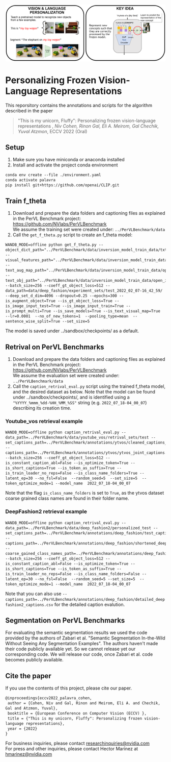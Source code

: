 <p align="center"><img src="palavra_main_panels.png" width="600"/></p>

# Personalizing Frozen Vision-Language Representations


This reporsitory contains the annotations and scripts for the algorithm described in the paper 

> "This is my unicorn, Fluffy": Personalizing frozen vision-language representations , *Niv Cohen, Rinon Gal, Eli A. Meirom, Gal Chechik, Yuval Atzmon*, ECCV 2022 (Oral)


## Setup
1. Make sure you have miniconda or anaconda installed
2. Install and activate the project conda environment
```
conda env create --file ./environment.yaml
conda activate palavra
pip install git+https://github.com/openai/CLIP.git
```

## Train f_theta
1. Download and prepare the data folders and captioning files as explained in the PerVL Benchmark project: <br> https://github.com/NVlabs/PerVLBenchmark <br>
We assume the training set were created under: `../PerVLBenchmark/data`
2. Call the `get_f_theta.py` script to create an f_theta model: <br>
```
WANDB_MODE=offline python get_f_theta.py --object_dict_path="../PerVLBenchmark/data/inversion_model_train_data/txt_for_training/commom_obj_dict.npy" --visual_features_path="../PerVLBenchmark/data/inversion_model_train_data/visual_features/visual_features_dict_center_crop_300_224.npz" --text_aug_map_path="../PerVLBenchmark/data/inversion_model_train_data/open_images/open_images_to_mscoco_map.npz" --text_obj_path="../PerVLBenchmark/data/inversion_model_train_data/open_images/open_images_obj_names.npz" --batch_size=256 --coeff_gt_object_loss=512 --data_path=data/deep_fashion/experiment_sets/test_2022_02_07-16_42_59/ --deep_set_d_dim=4096 --dropout=0.25 --epochs=300 --is_augment_object=True --is_gt_object_loss=True --is_image_input_test=True --is_image_input_train=True --is_prompt_multi=True --is_save_models=True --is_text_visual_map=True  --lr=0.0001  --no_of_new_tokens=1  --pooling_type=mean  --sentence_wise_split=True --set_size=5
```

The model is saved under ../sandbox/checkpoints/ as a default.

## Retrival on PerVL Benchmarks
1. Download and prepare the data folders and captioning files as explained in the PerVL Benchmark project: <br> https://github.com/NVlabs/PerVLBenchmark <br>
We assume the evaluation set were created under: `../PerVLBenchmark/data`
2. Call the `caption_retrival_eval.py` script using the trained f_theta model, and the desired dataset as below. 
Note that the model can be found under ../sandbox/checkpoints/, and is identified
using a `"%YYYY_%mmm_%dd-%HH_%MM_%SS"` string (e.g. `2022_07_18-04_00_07`)  describing its creation time. <br>
### Youtube_vos retrieval example

```
WANDB_MODE=offline python caption_retrival_eval.py --data_path=../PerVLBenchmark/data/youtube_vos/retrival_sets/test --set_captions_path=../PerVLBenchmark/annotations/ytvos/cleaned_captions_ytvos_test.csv --captions_path=../PerVLBenchmark/annotations/ytvos/ytvos_joint_captions.csv --batch_size=256 --coeff_gt_object_loss=512 --is_constant_caption_abl=False --is_optimize_token=True --is_short_captions=True --is_token_as_suffix=True --is_train_loader_no_reps=False --is_class_name_folders=True --latent_ep=30 --no_fsl=False  --random_seed=5  --set_size=5  --token_optimize_mode=1 --model_name  2022_07_18-04_00_07
```
Note that the flag `is_class_name_folders` is set to `True`, as the ytvos dataset coarse grained class names are found in their folder name. 

### DeepFashion2 retrieval example


```
WANDB_MODE=offline python caption_retrival_eval.py --data_path=../PerVLBenchmark/data/deep_fashion2/personalized_test --set_captions_path=../PerVLBenchmark/annotations/deep_fashion/test_captions.csv --captions_path=../PerVLBenchmark/annotations/deep_fashion/shortened_deepfashion2_captions.csv --coarse_gained_class_names_path=../PerVLBenchmark/annotations/deep_fashion/train_coarse_grained_names.csv --batch_size=256 --coeff_gt_object_loss=512 --is_constant_caption_abl=False --is_optimize_token=True --is_short_captions=True --is_token_as_suffix=True --is_train_loader_no_reps=False --is_class_name_folders=False --latent_ep=30 --no_fsl=False  --random_seed=5 --set_size=5  --token_optimize_mode=1 --model_name  2022_07_18-04_00_07 
```
Note that you can also use `--captions_path=../PerVLBenchmark/annotations/deep_fashion/detailed_deepfashion2_captions.csv` for the detailed caption evalution. 

## Segmentation on PerVL Benchmarks

For evaluating the semantic segmentation results we used the code provided by the authors of Zabari et al. "Semantic Segmentation In-the-Wild Without Seeing Any Segmentation Examples".
The authors haven't made their code publicly available yet. So we cannot release yet our corresponding code. We will release our code, once Zabari et al. code becomes publicly available.

## Cite the paper
If you use the contents of this project, please cite our paper.

    @inproceedings{eccv2022_palavra_cohen,
     author = {Cohen, Niv and Gal, Rinon and Meirom, Eli A. and Chechik, Gal and Atzmon, Yuval},
     booktitle = {European Conference on Computer Vision (ECCV) },
     title = {"This is my unicorn, Fluffy": Personalizing frozen vision-language representations},
     year = {2022}
    }

For business inquiries, please contact [researchinquiries@nvidia.com](researchinquiries@nvidia.com) <br>
For press and other inquiries, please contact Hector Marinez at [hmarinez@nvidia.com](hmarinez@nvidia.com)
